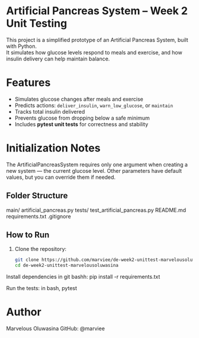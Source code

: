 # Artificial Pancreas System – Week 2 Unit Testing

This project is a simplified prototype of an Artificial Pancreas System, built with Python.  
It simulates how glucose levels respond to meals and exercise, and how insulin delivery can help maintain balance.

# Features
- Simulates glucose changes after meals and exercise
- Predicts actions: `deliver_insulin`, `warn_low_glucose`, or `maintain`
- Tracks total insulin delivered
- Prevents glucose from dropping below a safe minimum
- Includes **pytest unit tests** for correctness and stability

# Initialization Notes

The ArtificialPancreasSystem requires only one argument when creating a new system — the current glucose level.
Other parameters have default values, but you can override them if needed.

## Folder Structure
main/
artificial_pancreas.py
tests/
test_artificial_pancreas.py
README.md
requirements.txt
.gitignore

## How to Run
1. Clone the repository:
   ```bash
   git clone https://github.com/marviee/de-week2-unittest-marvelousoluwasina.git
   cd de-week2-unittest-marvelousoluwasina


Install dependencies in git bashh:
   pip install -r requirements.txt



Run the tests:
in bash, pytest


# Author

Marvelous Oluwasina
GitHub: @marviee